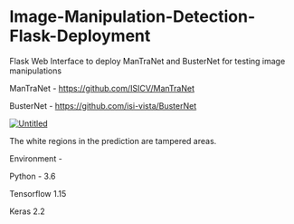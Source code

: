 # Image-Manipulation-Detection-Flask-Deployment
Flask Web Interface to deploy ManTraNet and BusterNet for testing image manipulations

ManTraNet - https://github.com/ISICV/ManTraNet

BusterNet - https://github.com/isi-vista/BusterNet

<a href="https://ibb.co/FX4cMbB"><img src="https://i.ibb.co/PMGJnZ5/Untitled.png" alt="Untitled" border="0"></a>

The white regions in the prediction are tampered areas.

Environment - 

Python - 3.6

Tensorflow 1.15

Keras 2.2
